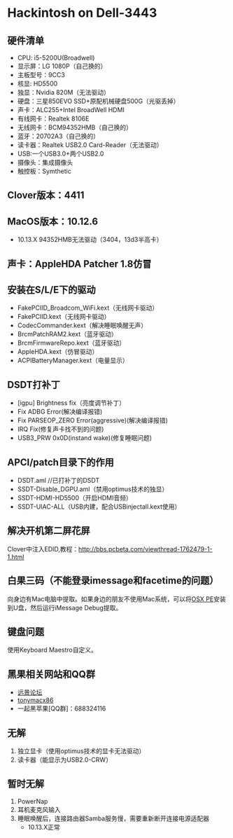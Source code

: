# Hackintosh on Dell-3443
## 硬件清单
- CPU: i5-5200U(Broadwell)
- 显示屏：LG 1080P（自己换的）
- 主板型号：9CC3
- 核显: HD5500
- 独显：Nvidia 820M（无法驱动）
- 硬盘：三星850EVO SSD+原配机械硬盘500G（光驱丢掉）
- 声卡：ALC255+Intel BroadWell HDMI
- 有线网卡：Realtek 8106E
- 无线网卡：BCM94352HMB（自己换的）
- 蓝牙：20702A3（自己换的）
- 读卡器：Realtek USB2.0 Card-Reader（无法驱动）
- USB:一个USB3.0+两个USB2.0
- 摄像头：集成摄像头
- 触控板：Symthetic

## Clover版本：4411
## MacOS版本：10.12.6
- 10.13.X 94352HMB无法驱动（3404，13d3半高卡）
## 声卡：AppleHDA Patcher 1.8仿冒
## 安装在S/L/E下的驱动
- FakePCIID_Broadcom_WiFi.kext（无线网卡驱动）
- FakePCIID.kext（无线网卡驱动）
- CodecCommander.kext（解决睡眠唤醒无声）
- BrcmPatchRAM2.kext（蓝牙驱动）
- BrcmFirmwareRepo.kext（蓝牙驱动）
- AppleHDA.kext（仿冒驱动）
- ACPIBatteryManager.kext（电量显示）

## DSDT打补丁
- [igpu] Brightness fix（亮度调节补丁）
- Fix ADBG Error(解决编译报错)
- Fix PARSEOP_ZERO Error(aggressive)(解决编译报错)
- IRQ Fix(修复声卡找不到的问题)
- USB3_PRW 0x0D(instand wake)(修复睡眠问题)

## APCI/patch目录下的作用
- DSDT.aml //已打补丁的DSDT
- SSDT-Disable_DGPU.aml（禁用optimus技术的独显）
- SSDT-HDMI-HD5500（开启HDMI音频）
- SSDT-UIAC-ALL（USB内建，配合USBinjectall.kext使用）

## 解决开机第二屏花屏
Clover中注入EDID,教程：http://bbs.pcbeta.com/viewthread-1762479-1-1.html
## 白果三码（不能登录imessage和facetime的问题）
向身边有Mac电脑中提取。如果身边的朋友不使用Mac系统，可以将[OSX PE](https://www.firewolf.science/firewolf-os-x-pe-v7-cn/)安装到U盘，然后运行iMessage Debug提取。
## 键盘问题
使用Keyboard Maestro自定义。

## 黑果相关网站和QQ群
- [远景论坛](http://bbs.pcbeta.com/)
- [tonymacx86](http://www.tonymacx86.com/)
- 一起黑苹果[QQ群]：688324116

## 无解
1. 独立显卡（使用optimus技术的显卡无法驱动）
2. 读卡器（能显示为USB2.0-CRW）

## 暂时无解
1. PowerNap
2. 耳机麦克风输入
3. 睡眠唤醒后，连接路由器Samba服务慢，需要重新断开连接电源适配器
    - 10.13.X正常


